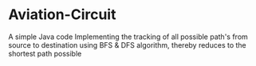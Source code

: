 # Aviation-Circuit
A simple Java code Implementing the tracking of all possible path's from source to destination using BFS & DFS algorithm, thereby reduces to the shortest path possible
